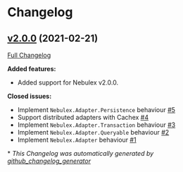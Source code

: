 # Changelog

## [v2.0.0](https://github.com/cabol/nebulex_adapters_cachex/tree/v2.0.0) (2021-02-21)

[Full Changelog](https://github.com/cabol/nebulex_adapters_cachex/compare/099bbcc7446c83f55df04cc77f75f6809c3d579a...v2.0.0)

**Added features:**

- Added support for Nebulex v2.0.0.

**Closed issues:**

- Implement `Nebulex.Adapter.Persistence` behaviour
  [#5](https://github.com/cabol/nebulex_adapters_cachex/issues/5)
- Support distributed adapters with Cachex
  [#4](https://github.com/cabol/nebulex_adapters_cachex/issues/4)
- Implement `Nebulex.Adapter.Transaction` behaviour
  [#3](https://github.com/cabol/nebulex_adapters_cachex/issues/3)
- Implement `Nebulex.Adapter.Queryable` behaviour
  [#2](https://github.com/cabol/nebulex_adapters_cachex/issues/2)
- Implement `Nebulex.Adapter` behaviour
  [#1](https://github.com/cabol/nebulex_adapters_cachex/issues/1)



\* *This Changelog was automatically generated by [github_changelog_generator](https://github.com/github-changelog-generator/github-changelog-generator)*
